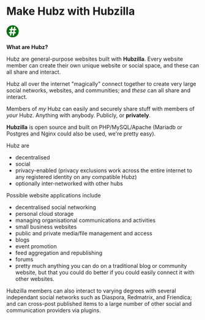 
Make Hubz with Hubzilla
=======================

![Hubzilla](images/ghash-32.png)

**What are Hubz?**

Hubz are general-purpose websites built with **Hubzilla**. Every website member can create their own unique website or social space, and these can all share and interact.

Hubz all over the internet "magically" connect together to create very large social networks, websites, and communities; and *these* can all share and interact. 

Members of *my* Hubz can easily and securely share stuff with members of *your* Hubz. Anything with anybody. Publicly, or **privately**. 


**Hubzilla** is open source and built on PHP/MySQL/Apache (Mariadb or Postgres and Nginx could also be used, we're pretty easy).  

Hubz are

* decentralised
* social
* privacy-enabled (privacy exclusions work across the entire internet to any registered identity on any compatible Hubz)
* optionally inter-networked with other hubs

Possible website applications include

* decentralised social networking
* personal cloud storage
* managing organisational communications and activities
* small business websites
* public and private media/file management and access
* blogs
* event promotion
* feed aggregation and republishing
* forums
* pretty much anything you can do on a traditional blog or community website, but that you could do better if you could easily connect it with other websites.


Hubzilla members can also interact to varying degrees with several independant social networks such as Diaspora, Redmatrix, and Friendica; and can cross-post published items to a large number of other social and communication providers via plugins.  